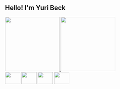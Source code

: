 ## Hello! I'm Yuri Beck

<div style="display: flex; flex_direction: row;">
  <a href="https://github.com/yurigsbeck">
    <img height="180px" src="https://github-readme-stats.vercel.app/api?username=yurigsbeck&theme=dark&show_icons=true"/>
    <img height="180px" src="https://github-readme-stats.vercel.app/api/top-langs/?username=yurigsbeck&layout=compact&langs_count=16&theme=dark"/>
  <a/>
</div>
<div style="display: inline_block">
  <img align="center" height=40 width=50 src="https://cdn.jsdelivr.net/gh/devicons/devicon@latest/icons/javascript/javascript-original.svg">
  <img align="center" height=40 width=50 src="https://cdn.jsdelivr.net/gh/devicons/devicon@latest/icons/typescript/typescript-original.svg">
  <img align="center" height=40 width=50 src="https://cdn.jsdelivr.net/gh/devicons/devicon@latest/icons/html5/html5-original.svg">
  <img align="center" height=40 width=50  src="https://cdn.jsdelivr.net/gh/devicons/devicon@latest/icons/css3/css3-original.svg">
</div>
